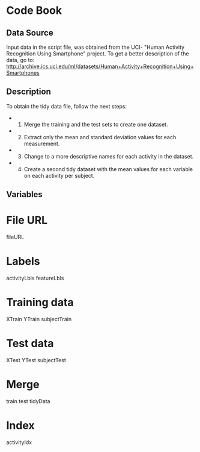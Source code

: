 # Code Book

## Data Source

Input data in the script file, was obtained from the UCI- "Human Activity Recognition Using Smartphone" project. To get a better description of the data, go to: http://archive.ics.uci.edu/ml/datasets/Human+Activity+Recognition+Using+Smartphones

## Description

To obtain the tidy data file, follow the next steps:

* 1. Merge the training and the test sets to create one dataset.
* 2. Extract only the mean and standard deviation values for each measurement.
* 3. Change to a more descriptive names for each activity in the dataset.
* 4. Create a second tidy dataset with the mean values for each variable on each activity per subject.

## Variables

# File URL
fileURL 

# Labels
activityLbls
featureLbls 

# Training data
XTrain
YTrain
subjectTrain

# Test data
XTest
YTest
subjectTest

# Merge
train
test
tidyData

# Index
activityIdx

